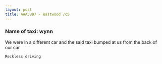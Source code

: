 ```yaml
---
layout: post
title: AAA5897 - eastwood /c5
---
```


### Name of taxi: wynn

We were in a different car and the said taxi bumped at us from the back of our car

```Reckless driving```
